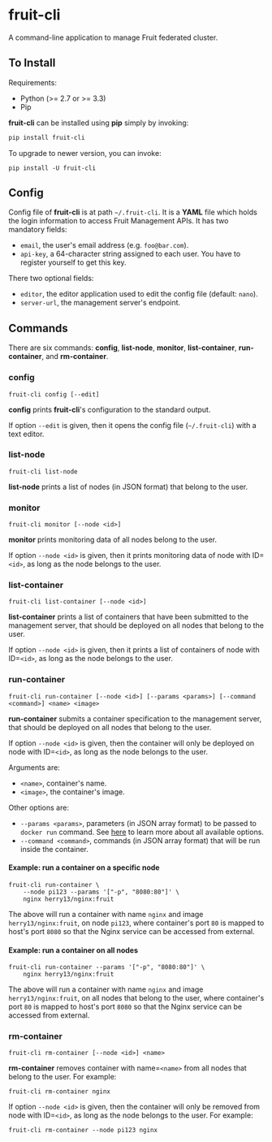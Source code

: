 fruit-cli
=========

A command-line application to manage Fruit federated cluster.


## To Install

Requirements:

- Python (>= 2.7 or >= 3.3)
- Pip

**fruit-cli** can be installed using **pip** simply by invoking:

```sh
pip install fruit-cli
```

To upgrade to newer version, you can invoke:

```shell
pip install -U fruit-cli
```


## Config

Config file of **fruit-cli** is at path `~/.fruit-cli`. It is a **YAML** file which holds
the login information to access Fruit Management APIs. It has two mandatory fields:

- `email`, the user's  email address (e.g. `foo@bar.com`).
- `api-key`, a 64-character string assigned to each user. You have to register yourself
  to get this key.

There two optional fields:

* `editor`, the editor application used to edit the config file (default: `nano`).
* `server-url`, the management server's endpoint.


## Commands

There are six commands: **config**, **list-node**, **monitor**, **list-container**,
**run-container**, and **rm-container**.


### config

`fruit-cli config [--edit]`

**config** prints **fruit-cli**'s configuration to the standard output.

If option `--edit` is given, then it opens the config file (`~/.fruit-cli`) with a text editor.


### list-node

`fruit-cli list-node`

**list-node** prints a list of nodes (in JSON format) that belong to the user.


### monitor

`fruit-cli monitor [--node <id>]`

**monitor** prints monitoring data of all nodes belong to the user.

If option `--node <id>` is given, then it prints monitoring data of node with ID=`<id>`,
as long as the node belongs to the user.


### list-container

`fruit-cli list-container [--node <id>]`

**list-container** prints a list of containers that have been submitted to the management
server, that should be deployed on all nodes that belong to the user.

If option `--node <id>` is given, then it prints a list of containers of node with
ID=`<id>`, as long as the node belongs to the user.


### run-container

`fruit-cli run-container [--node <id>] [--params <params>] [--command <command>] <name> <image>`

**run-container** submits a container specification to the management server,
that should be deployed on all nodes that belong to the user.

If option `--node <id>` is given, then the container will only be deployed on node
with ID=`<id>`, as long as the node belongs to the user.

Arguments are:
- `<name>`, container's name.
- `<image>`, the container's image.

Other options are:
- `--params <params>`, parameters (in JSON array format) to be passed to `docker run` command.
  See [here](https://docs.docker.com/engine/reference/run/) to learn more about all available
  options.
- `--command <command>`, commands (in JSON array format) that will be run inside the container.


#### Example: run a container on a specific node

```shell
fruit-cli run-container \
    --node pi123 --params '["-p", "8080:80"]' \
    nginx herry13/nginx:fruit
```

The above will run a container with name `nginx` and image `herry13/nginx:fruit`, on node `pi123`,
where container's port `80` is mapped to host's port `8080` so that the Nginx service can be
accessed from external.


#### Example: run a container on all nodes

```shell
fruit-cli run-container --params '["-p", "8080:80"]' \
    nginx herry13/nginx:fruit
```

The above will run a container with name `nginx` and image `herry13/nginx:fruit`, on all nodes
that belong to the user, where container's port `80` is mapped to host's port `8080` so that
the Nginx service can be accessed from external.


### rm-container

`fruit-cli rm-container [--node <id>] <name>`

**rm-container** removes container with name=`<name>` from all nodes that belong to the user.
For example:

```shell
fruit-cli rm-container nginx
```

If option `--node <id>` is given, then the container will only be removed from node with
ID=`<id>`, as long as the node belongs to the user. For example:

```shell
fruit-cli rm-container --node pi123 nginx
```
